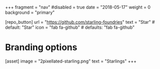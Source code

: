 +++
fragment = "nav"
#disabled = true
date = "2018-05-17"
weight = 0
background = "primary"

[repo_button]
  url = "https://github.com/starling-foundries"
  text = "Star" # default: "Star"
  icon = "fab fa-github" # defaults: "fab fa-github"

# Branding options
[asset]
  image = "2pixellated-starling.png"
  text = "Starlings"
+++
